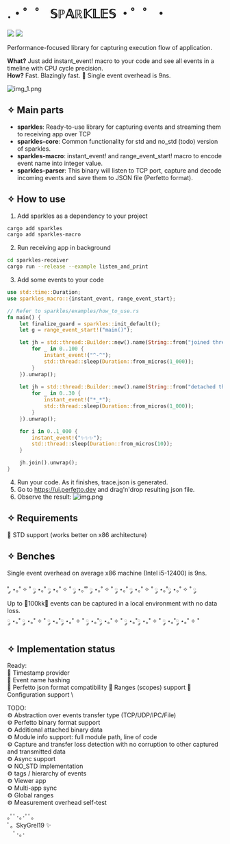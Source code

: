 # .・゜゜ 𝕊ℙ𝔸ℝ𝕂𝕃𝔼𝕊 ・゜゜・
<img src="https://img.shields.io/crates/v/sparkles"></img>
<img src="https://img.shields.io/crates/size/sparkles"></img>

Performance-focused library for capturing execution flow of application.

**What?**
Just add instant_event! macro to your code and see all events in a timeline with CPU cycle precision. \
**How?**
Fast. Blazingly fast. 🚀 Single event overhead is 9ns.

![img_1.png](https://github.com/skibon02/sparkles/blob/main/img_1.png?raw=true)
## ✧ Main parts
- **sparkles**: Ready-to-use library for capturing events and streaming them to receiving app over TCP
- **sparkles-core**: Common functionality for std and no_std (todo) version of sparkles.
- **sparkles-macro**: instant_event! and range_event_start! macro to encode event name into integer value.
- **sparkles-parser**: This binary will listen to TCP port, capture and decode incoming events and save them to JSON file (Perfetto format).

## ✧ How to use
1. Add sparkles as a dependency to your project
```bash
cargo add sparkles 
cargo add sparkles-macro
```
2. Run receiving app in background
```bash
cd sparkles-receiver
cargo run --release --example listen_and_print
```
3. Add some events to your code

```rust
use std::time::Duration;
use sparkles_macro::{instant_event, range_event_start};

// Refer to sparkles/examples/how_to_use.rs
fn main() {
    let finalize_guard = sparkles::init_default();
    let g = range_event_start!("main()");

    let jh = std::thread::Builder::new().name(String::from("joined thread")).spawn(|| {
        for _ in 0..100 {
            instant_event!("^-^");
            std::thread::sleep(Duration::from_micros(1_000));
        }
    }).unwrap();
    
    let jh = std::thread::Builder::new().name(String::from("detached thread")).spawn(|| {
        for _ in 0..30 {
            instant_event!("*_*");
            std::thread::sleep(Duration::from_micros(1_000));
        }
    }).unwrap();

    for i in 0..1_000 {
        instant_event!("✨✨✨");
        std::thread::sleep(Duration::from_micros(10));
    }

    jh.join().unwrap();
}
```
4. Run your code. As it finishes, trace.json is generated.
5. Go to https://ui.perfetto.dev and drag'n'drop resulting json file.
6. Observe the result:
![img.png](https://github.com/skibon02/sparkles/blob/main/img.png?raw=true)


## ✧ Requirements
🌟 STD support (works better on x86 architecture)

## ✧ Benches
Single event overhead on average x86 machine (Intel i5-12400) is 9ns.

˚ ༘ ⋆｡˚ ✧ ˚ ༘ ⋆｡˚ ༘ ⋆｡˚ ✧ ˚ ༘ ⋆｡˚˚ ༘ ⋆｡˚ ✧ ˚ ༘ ⋆｡˚ ༘ ⋆｡˚ ✧ ˚ ༘ ⋆｡˚༘ ⋆｡˚ ✧ ˚ ༘\
Up to 🫸100kk🫷 events can be captured in a local environment with no data loss. \
༘ ⋆｡˚ ༘ ⋆｡˚ ✧ ˚ ༘ ⋆｡˚༘ ⋆｡˚ ✧ ˚ ༘ ⋆｡˚༘ ⋆｡˚ ✧ ˚ ༘ ⋆｡˚༘ ⋆｡˚ ✧ ˚ ༘ ⋆｡˚༘ ⋆｡˚ ✧ ˚


## ✧ Implementation status
Ready: \
🌟 Timestamp provider \
🌟 Event name hashing \
🌟 Perfetto json format compatibility
🌟 Ranges (scopes) support
🌟 Configuration support \

TODO: \
⚙️ Abstraction over events transfer type (TCP/UDP/IPC/File) \
⚙️ Perfetto binary format support \
⚙️ Additional attached binary data \
⚙️ Module info support: full module path, line of code \
⚙️ Capture and transfer loss detection with no corruption to other captured and transmitted data \
⚙️ Async support \
⚙️ NO_STD implementation \
⚙️ tags / hierarchy of events \
⚙️ Viewer app \
⚙️ Multi-app sync \
⚙️ Global ranges \
⚙️ Measurement overhead self-test

｡ﾟﾟ･｡･ﾟﾟ｡\
ﾟ。SkyGrel19 ✨\
　ﾟ･｡･
